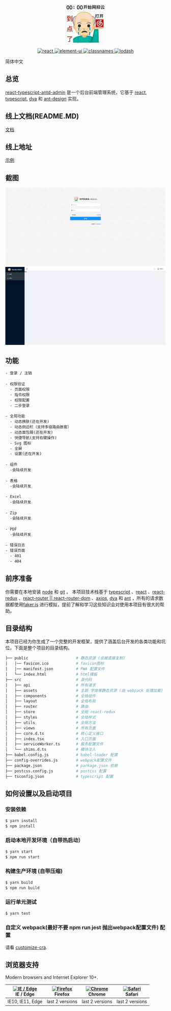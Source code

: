 <p align="center">
  <img width="120" src="public/Athena.jpg">
</p>

<p align="center">
  <a href="https://react.docschina.org/">
    <img src="https://img.shields.io/badge/react-16.13.1-brightgreen" alt="react">
  </a>
  <a href="https://ant.design/index-cn">
    <img src="https://img.shields.io/badge/antd-4.5.4-brightgreen" alt="element-ui">
  </a>
  <a href="https://github.com/JedWatson/classnames#readme">
    <img src="https://img.shields.io/badge/classnames-4.5.4-brightgreen" alt="classnames">
  </a>
  <a href="https://www.lodashjs.com/">
    <img src="https://img.shields.io/badge/lodash-4.17.20-brightgreen" alt="lodash">
  </a>
</p>

简体中文

## 总览

[react-typescript-antd-admin](https://github.com/HyoukaM/react-antd-admin) 是一个后台前端管理系统，它基于 [react](https://react.docschina.org/), [typescript](https://www.typescriptlang.org/), [dva](https://dvajs.com/) 和 [ant-design](https://ant.design/index-cn) 实现。

## 线上文档(README.MD)

[文档](https://github.com/HyoukaM/react-antd-admin)

## 线上地址

[示例](https://github.com/HyoukaM/react-antd-admin)

## 截图

![主页](./demo/login.png)
![主页](./demo/home.png)

## 功能

```txt
- 登录 / 注销

- 权限验证
  - 页面权限
  - 指令权限
  - 权限配置
  - 二步登录

- 全局功能
  - 动态换肤(还在开发)
  - 动态侧边栏（支持多级路由嵌套）
  - 动态面包屑(还在开发)
  - 快捷导航(支持右键操作)
  - Svg 图标
  - 全屏
  - 设置(还在开发)

- 组件
  -会陆续开发

- 表格
  -会陆续开发

- Excel
  -会陆续开发

- Zip
  -会陆续开发

- PDF
  -会陆续开发

- 错误日志
- 错误页面
  - 401
  - 404
```

## 前序准备

你需要在本地安装 [node](http://nodejs.org/) 和 [git](https://git-scm.com/) 。
本项目技术栈基于 [typescript](https://www.typescriptlang.org/) 、[react](https://react.docschina.org/) 、[react-redux](https://www.redux.org.cn/) 、[react-router || react-router-dom](https://reactrouter.com/) 、[axios](https://github.com/axios/axios), [dva](https://dvajs.com/) 和 [ant](https://ant.design/index-cn) ，所有的请求数据都使用[faker.js](https://github.com/Marak/Faker.js) 进行模拟，提前了解和学习这些知识会对使用本项目有很大的帮助。

## 目录结构

本项目已经为你生成了一个完整的开发框架，提供了涵盖后台开发的各类功能和坑位，下面是整个项目的目录结构。

```bash
├── public                     # 静态资源 (会被直接复制)
│   │── favicon.ico            # favicon图标
│   │── manifest.json          # PWA 配置文件
│   └── index.html             # html模板
├── src                        # 源代码
│   ├── api                    # 所有请求
│   ├── assets                 # 主题 字体等静态资源 (由 webpack 处理加载)
│   ├── components             # 全局组件
│   ├── layout                 # 全局布局
│   ├── router                 # 路由
│   ├── store                  # 全局 react-redux
│   ├── styles                 # 全局样式
│   ├── utils                  # 全局方法
│   ├── views                  # 所有页面
│   ├── core.d.ts              # 核心定义接口
│   ├── index.tsx              # 入口页面
│   ├── serviceWorker.ts       # 服务配置文件
│   └── shims.d.ts             # 模块注入
├── babel.config.js            # babel-loader 配置
├── config-overrides.js        # webpack配置文件
├── package.json               # package.json 依赖
├── postcss.config.js          # postcss 配置
├── tsconfig.json              # typescript 配置
```

## 如何设置以及启动项目

### 安装依赖

```bash
$ yarn install
$ npm install
```

### 启动本地开发环境（自带热启动）

```bash
$ yarn start
$ npm run start
```

### 构建生产环境 (自带压缩)

```bash
$ yarn build
$ npm run build
```

### 运行单元测试

```bash
$ yarn test
```


### 自定义 webpack(最好不要 npm run jest 抛出webpack配置文件) 配置

请看 [customize-cra](https://github.com/arackaf/customize-cra#readme).

## 浏览器支持

Modern browsers and Internet Explorer 10+.

| [<img src="https://raw.githubusercontent.com/alrra/browser-logos/master/src/edge/edge_48x48.png" alt="IE / Edge" width="24px" height="24px" />](http://godban.github.io/browsers-support-badges/)</br>IE / Edge | [<img src="https://raw.githubusercontent.com/alrra/browser-logos/master/src/firefox/firefox_48x48.png" alt="Firefox" width="24px" height="24px" />](http://godban.github.io/browsers-support-badges/)</br>Firefox | [<img src="https://raw.githubusercontent.com/alrra/browser-logos/master/src/chrome/chrome_48x48.png" alt="Chrome" width="24px" height="24px" />](http://godban.github.io/browsers-support-badges/)</br>Chrome | [<img src="https://raw.githubusercontent.com/alrra/browser-logos/master/src/safari/safari_48x48.png" alt="Safari" width="24px" height="24px" />](http://godban.github.io/browsers-support-badges/)</br>Safari |
| --------- | --------- | --------- | --------- |
| IE10, IE11, Edge| last 2 versions| last 2 versions| last 2 versions

